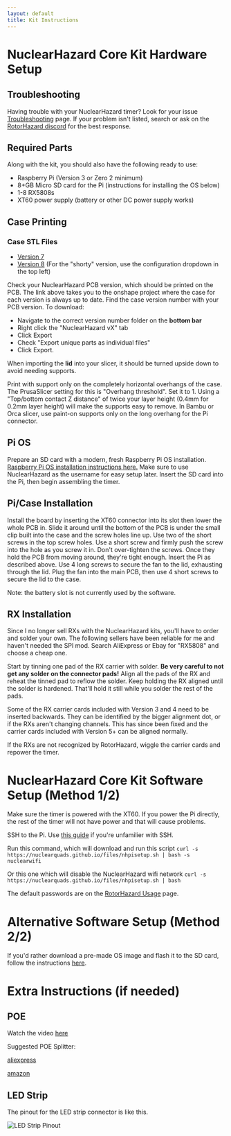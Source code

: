 ```yaml
---
layout: default
title: Kit Instructions
---
```


# NuclearHazard Core Kit Hardware Setup

## Troubleshooting
Having trouble with your NuclearHazard timer? Look for your issue [Troubleshooting](../troubleshooting/troubleshooting) page. If your problem isn't listed, search or ask on the <a href="https://discord.gg/ANKd2pzBKH" target="_blank">RotorHazard discord</a> for the best response.

## Required Parts

Along with the kit, you should also have the following ready to use:
- Raspberry Pi (Version 3 or Zero 2 minimum)
- 8+GB Micro SD card for the Pi (instructions for installing the OS below)
- 1-8 RX5808s
- XT60 power supply (battery or other DC power supply works)

## Case Printing

### Case STL Files
- <a href="https://cad.onshape.com/documents/c21f8ac03c166bed0d6faeab/w/4bf3b280307091cb20025cb6/e/8e522757019b78bf199024ba" target="_blank">Version 7</a>
- <a href="https://cad.onshape.com/documents/c21f8ac03c166bed0d6faeab/w/4bf3b280307091cb20025cb6/e/5fcbd1b7334123f6e5ad0816" target="_blank">Version 8</a> (For the "shorty" version, use the configuration dropdown in the top left)

Check your NuclearHazard PCB version, which should be printed on the PCB. The link above takes you to the onshape project where the case for each version is always up to date. Find the case version number with your PCB version. To download:
- Navigate to the correct version number folder on the **bottom bar**
- Right click the "NuclearHazard vX" tab
- Click Export
- Check "Export unique parts as individual files"
- Click Export.

When importing the **lid** into your slicer, it should be turned upside down to avoid needing supports.

Print with support only on the completely horizontal overhangs of the case. The PrusaSlicer setting for this is "Overhang threshold". Set it to 1. Using a "Top/bottom contact Z distance" of twice your layer height (0.4mm for 0.2mm layer height) will make the supports easy to remove. In Bambu or Orca slicer, use paint-on supports only on the long overhang for the Pi connector.

## Pi OS

Prepare an SD card with a modern, fresh Raspberry Pi OS installation. [Raspberry Pi OS installation instructions here.](../instructions/piosinstallation) Make sure to use NuclearHazard as the username for easy setup later. Insert the SD card into the Pi, then begin assembling the timer.

## Pi/Case Installation

Install the board by inserting the XT60 connector into its slot then lower the whole PCB in. Slide it around until the bottom of the PCB is under the small clip built into the case and the screw holes line up. Use two of the short screws in the top screw holes. Use a short screw and firmly push the screw into the hole as you screw it in. Don't over-tighten the screws. Once they hold the PCB from moving around, they're tight enough. Insert the Pi as described above. Use 4 long screws to secure the fan to the lid, exhausting through the lid. Plug the fan into the main PCB, then use 4 short screws to secure the lid to the case.

Note: the battery slot is not currently used by the software.

## RX Installation

Since I no longer sell RXs with the NuclearHazard kits, you'll have to order and solder your own. The following sellers have been reliable for me and haven't needed the SPI mod. Search AliExpress or Ebay for "RX5808" and choose a cheap one.

Start by tinning one pad of the RX carrier with solder. **Be very careful to not get any solder on the connector pads!** Align all the pads of the RX and reheat the tinned pad to reflow the solder. Keep holding the RX aligned until the solder is hardened. That'll hold it still while you solder the rest of the pads.

Some of the RX carrier cards included with Version 3 and 4 need to be inserted backwards. They can be identified by the bigger alignment dot, or if the RXs aren't changing channels. This has since been fixed and the carrier cards included with Version 5+ can be aligned normally.

If the RXs are not recognized by RotorHazard, wiggle the carrier cards and repower the timer.

# NuclearHazard Core Kit Software Setup (Method 1/2)

Make sure the timer is powered with the XT60. If you power the Pi directly, the rest of the timer will not have power and that will cause problems.

SSH to the Pi. Use [this guide](ssh) if you're unfamilier with SSH.

Run this command, which will download and run this script
```curl -s https://nuclearquads.github.io/files/nhpisetup.sh | bash -s nuclearwifi```

Or this one which will disable the NuclearHazard wifi network
```curl -s https://nuclearquads.github.io/files/nhpisetup.sh | bash```

The default passwords are on the [RotorHazard Usage](../rhusage/rhusage) page.

# Alternative Software Setup (Method 2/2)

If you'd rather download a pre-made OS image and flash it to the SD card, follow the instructions [here](../troubleshooting/flash).

# Extra Instructions (if needed)

## POE

Watch the video <a href="https://www.youtube.com/watch?v=APZOm1ioYCY" target="_blank">here</a>

Suggested POE Splitter:

<a href="https://www.aliexpress.us/item/3256804960597428.html" target="_blank">aliexpress</a>

<a href="https://www.amazon.com/Splitter-Compliant-Surveillance-5-5x2-1mm-PS5712TG/dp/B08HS4NT13/" target="_blank">amazon</a>

## LED Strip

The pinout for the LED strip connector is like this.

![LED Strip Pinout](../images/led.jpg)
